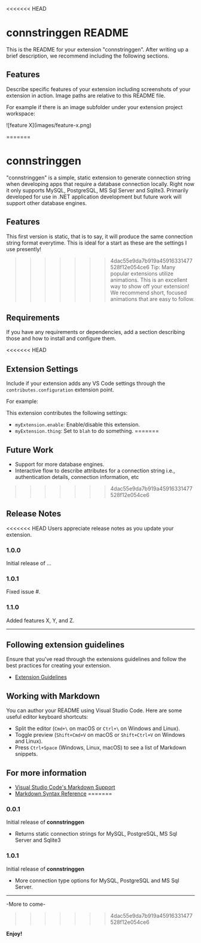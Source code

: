 <<<<<<< HEAD
# connstringgen README

This is the README for your extension "connstringgen". After writing up a brief description, we recommend including the following sections.

## Features

Describe specific features of your extension including screenshots of your extension in action. Image paths are relative to this README file.

For example if there is an image subfolder under your extension project workspace:

\!\[feature X\]\(images/feature-x.png\)

=======
# connstringgen

"connstringgen" is a simple, static extension to generate connection string when developing apps that require a database connection locally. Right now it only supports MySQL, PostgreSQL, MS Sql Server and Sqlite3. Primarily developed for use in .NET application development but future work will support other database engines.

## Features

This first version is static, that is to say, it will produce the same connection string format everytime. This is ideal for a start as these are the settings I use presently! 
>>>>>>> 4dac55e9da7b919a45916331477528f12e054ce6
> Tip: Many popular extensions utilize animations. This is an excellent way to show off your extension! We recommend short, focused animations that are easy to follow.

## Requirements

If you have any requirements or dependencies, add a section describing those and how to install and configure them.

<<<<<<< HEAD
## Extension Settings

Include if your extension adds any VS Code settings through the `contributes.configuration` extension point.

For example:

This extension contributes the following settings:

* `myExtension.enable`: Enable/disable this extension.
* `myExtension.thing`: Set to `blah` to do something.
=======
## Future Work

- Support for more database engines.
- Interactive flow to describe attributes for a connection string  i.e., authentication details, connection information, etc
>>>>>>> 4dac55e9da7b919a45916331477528f12e054ce6

## Release Notes

<<<<<<< HEAD
Users appreciate release notes as you update your extension.

### 1.0.0

Initial release of ...

### 1.0.1

Fixed issue #.

### 1.1.0

Added features X, Y, and Z.

---

## Following extension guidelines

Ensure that you've read through the extensions guidelines and follow the best practices for creating your extension.

* [Extension Guidelines](https://code.visualstudio.com/api/references/extension-guidelines)

## Working with Markdown

You can author your README using Visual Studio Code. Here are some useful editor keyboard shortcuts:

* Split the editor (`Cmd+\` on macOS or `Ctrl+\` on Windows and Linux).
* Toggle preview (`Shift+Cmd+V` on macOS or `Shift+Ctrl+V` on Windows and Linux).
* Press `Ctrl+Space` (Windows, Linux, macOS) to see a list of Markdown snippets.

## For more information

* [Visual Studio Code's Markdown Support](http://code.visualstudio.com/docs/languages/markdown)
* [Markdown Syntax Reference](https://help.github.com/articles/markdown-basics/)
=======
### 0.0.1

Initial release of __connstringgen__

- Returns static connection strings for MySQL, PostgreSQL, MS Sql Server and Sqlite3

### 1.0.1

Initial release of __connstringgen__

- More connection type options for MySQL, PostgreSQL and MS Sql Server.

---

-More to come-
>>>>>>> 4dac55e9da7b919a45916331477528f12e054ce6

**Enjoy!**
